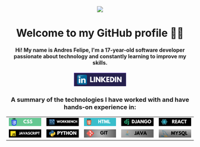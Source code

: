 <div align="center">
  <img src="https://media2.giphy.com/media/v1.Y2lkPTc5MGI3NjExN2J0OXlhemt5amRneXhrenR4c2l6ZnNlNzV2cDl0NTQ0enBjMDhvOCZlcD12MV9pbnRlcm5hbF9naWZfYnlfaWQmY3Q9Zw/qgQUggAC3Pfv687qPC/giphy.webp" width="170" style="vertical-align: middle;"/>
  <h1>Welcome to my GitHub profile 👋🏻</h1>
</div>

<h4 align="center">
  Hi! My name is Andres Felipe, I'm a 17-year-old software developer passionate about technology and constantly learning to improve my skills.
</h4>



<!--[![LinkedIn](https://img.shields.io/badge/linkedin-%230077B5.svg?style=for-the-badge&logo=linkedin&logoColor=white)](https://www.linkedin.com/in/felipe-malaver-0b6561332/) [![Gmail](https://img.shields.io/badge/Gmail-D14836?style=for-the-badge&logo=gmail&logoColor=white)](mailto:becerrafelipe8b@gmail.com)-->

<div align="center">
  <a href="https://www.linkedin.com/in/felipe-malaver-0b6561332/" target="_blank">
    <img src="imgs/link.png" alt="Badge 1" style="width: 140px; height: auto;"/>
  </a>
</div>




<center>
  <h3>A summary of the technologies I have worked with and have hands-on experience in:</h3>
</center>


<!--![Python](https://img.shields.io/badge/python-3670A0?style=for-the-badge&logo=python&logoColor=ffdd54) ![HTML5](https://img.shields.io/badge/html5-%23E34F26.svg?style=for-the-badge&logo=html5&logoColor=white) ![CSS3](https://img.shields.io/badge/css3-%231572B6.svg?style=for-the-badge&logo=css3&logoColor=white) ![React](https://img.shields.io/badge/react-%2320232a.svg?style=for-the-badge&logo=react&logoColor=%2361DAFB) ![Django](https://img.shields.io/badge/django-%23092E20.svg?style=for-the-badge&logo=django&logoColor=white) ![MySQL](https://img.shields.io/badge/mysql-4479A1.svg?style=for-the-badge&logo=mysql&logoColor=white) ![MariaDB](https://img.shields.io/badge/MariaDB-003545?style=for-the-badge&logo=mariadb&logoColor=white) ![JavaScript](https://img.shields.io/badge/javascript-%23323330.svg?style=for-the-badge&logo=javascript&logoColor=%23F7DF1E) ![Java](https://img.shields.io/badge/java-%23ED8B00.svg?style=for-the-badge&logo=openjdk&logoColor=white) ![Git](https://img.shields.io/badge/git-%23F05033.svg?style=for-the-badge&logo=git&logoColor=white)-->


<table align="center">
  <tr>
    <td><img src="imgs/im1.png" alt="CSS" style="width: 140px; height: auto;"/></td>
    <td><img src="imgs/im2.png" alt="HTML" style="width: 140px; height: auto;"/></td>
    <td><img src="imgs/im3.png" alt="Workbench" style="width: 140px; height: auto;"/></td>
    <td><img src="imgs/im4.png" alt="Django" style="width: 140px; height: auto;"/></td>
    <td><img src="imgs/im5.png" alt="React" style="width: 140px; height: auto;"/></td>
  </tr>
  <tr>
    <td><img src="imgs/im6.png" alt="JavaScript" style="width: 140px; height: auto;"/></td>
    <td><img src="imgs/im7.png" alt="Python" style="width: 140px; height: auto;"/></td>
    <td><img src="imgs/im8.png" alt="Git" style="width: 140px; height: auto;"/></td>
    <td><img src="imgs/im9.png" alt="Java" style="width: 140px; height: auto;"/></td>
    <td><img src="imgs/im10.png" alt="MySQL" style="width: 140px; height: auto;"/></td>
  </tr>
</table>






